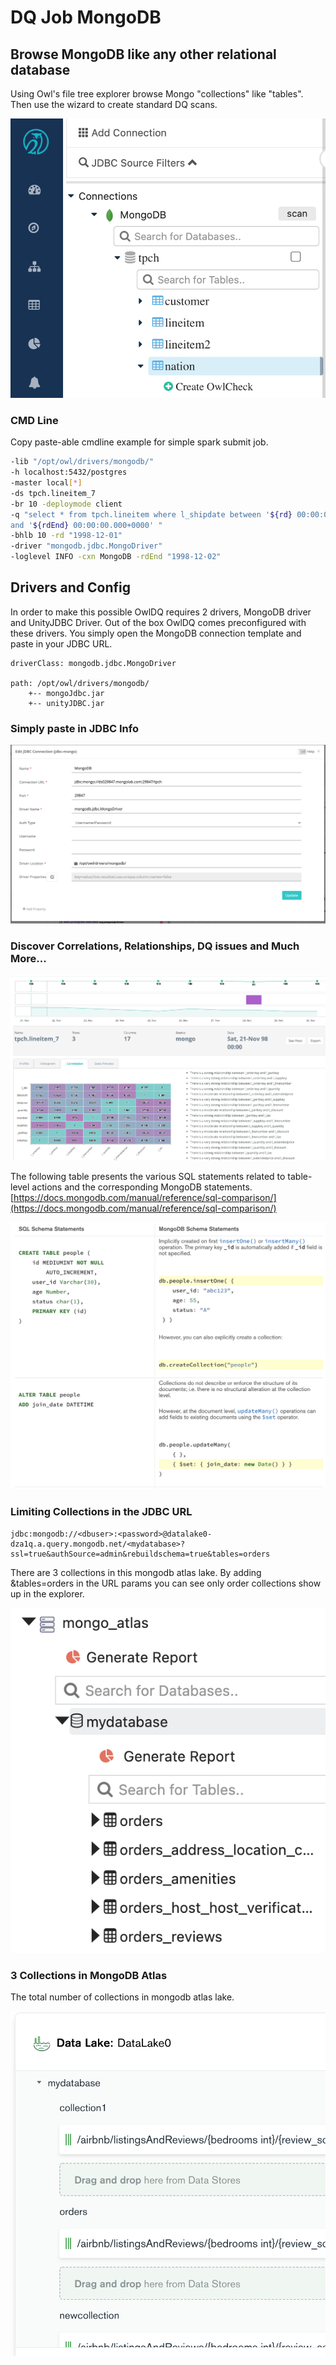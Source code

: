 # DQ Job MongoDB

## Browse MongoDB like any other relational database

Using Owl's file tree explorer browse Mongo "collections" like "tables".  Then use the wizard to create standard DQ scans. 

![](../.gitbook/assets/screen-shot-2020-08-01-at-10.11.41-am.png)

### CMD Line

Copy paste-able cmdline example for simple spark submit job.

```bash
-lib "/opt/owl/drivers/mongodb/" 
-h localhost:5432/postgres 
-master local[*] 
-ds tpch.lineitem_7 
-br 10 -deploymode client 
-q "select * from tpch.lineitem where l_shipdate between '${rd} 00:00:00.000+0000' 
and '${rdEnd} 00:00:00.000+0000' " 
-bhlb 10 -rd "1998-12-01" 
-driver "mongodb.jdbc.MongoDriver" 
-loglevel INFO -cxn MongoDB -rdEnd "1998-12-02"
```

## Drivers and Config

In order to make this possible OwlDQ requires 2 drivers, MongoDB driver and UnityJDBC Driver.  Out of the box OwlDQ comes preconfigured with these drivers.  You simply open the MongoDB connection template and paste in your JDBC URL.

```
driverClass: mongodb.jdbc.MongoDriver

path: /opt/owl/drivers/mongodb/
    +-- mongoJdbc.jar
    +-- unityJDBC.jar
```

### Simply paste in JDBC Info

![](../.gitbook/assets/screen-shot-2020-08-01-at-10.09.20-am.png)

### Discover Correlations, Relationships, DQ issues and Much More... 

![](../.gitbook/assets/screen-shot-2020-08-01-at-10.10.45-am.png)

The following table presents the various SQL statements related to table-level actions and the corresponding MongoDB statements.[https://docs.mongodb.com/manual/reference/sql-comparison/](https://docs.mongodb.com/manual/reference/sql-comparison/)

![](../.gitbook/assets/screen-shot-2020-08-02-at-2.17.34-pm.png)

### Limiting Collections in the JDBC URL

```
jdbc:mongodb://<dbuser>:<password>@datalake0-dza1q.a.query.mongodb.net/<mydatabase>?ssl=true&authSource=admin&rebuildschema=true&tables=orders
```

There are 3 collections in this mongodb atlas lake.  By adding \&tables=orders in the URL params you can see only order collections show up in the explorer.

![](../.gitbook/assets/screen-shot-2021-07-22-at-1.54.04-pm.png)

### 3 Collections in MongoDB Atlas

The total number of collections in mongodb atlas lake.

![](../.gitbook/assets/screen-shot-2021-07-22-at-1.57.29-pm.png)
